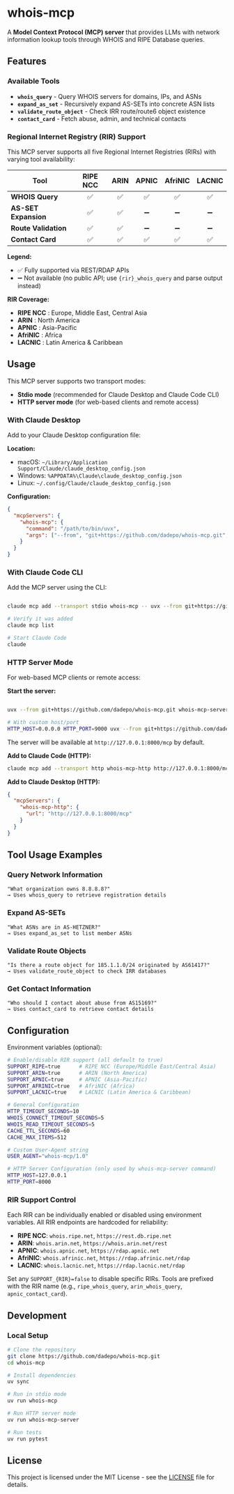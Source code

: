 # whois-mcp

A **Model Context Protocol (MCP) server** that provides LLMs with network information lookup tools through WHOIS and RIPE Database queries.

## Features

### Available Tools
- **`whois_query`** - Query WHOIS servers for domains, IPs, and ASNs
- **`expand_as_set`** - Recursively expand AS-SETs into concrete ASN lists
- **`validate_route_object`** - Check IRR route/route6 object existence
- **`contact_card`** - Fetch abuse, admin, and technical contacts

### Regional Internet Registry (RIR) Support

This MCP server supports all five Regional Internet Registries (RIRs) with varying tool availability:

| Tool | RIPE NCC | ARIN | APNIC | AfriNIC | LACNIC |
|------|:--------:|:----:|:-----:|:-------:|:------:|
| **WHOIS Query** | ✅ | ✅ | ✅ | ✅ | ✅ |
| **AS-SET Expansion** | ✅ | ✅ | ➖ | ➖ | ➖ |
| **Route Validation** | ✅ | ✅ | ➖ | ➖ | ➖ |
| **Contact Card** | ✅ | ✅ | ✅ | ✅ | ✅ |

**Legend:**
- ✅ Fully supported via REST/RDAP APIs
- ➖ Not available (no public API; use `{rir}_whois_query` and parse output instead)

**RIR Coverage:**
- **RIPE NCC** : Europe, Middle East, Central Asia
- **ARIN** : North America
- **APNIC** : Asia-Pacific
- **AfriNIC** : Africa
- **LACNIC** : Latin America & Caribbean

## Usage

This MCP server supports two transport modes:
- **Stdio mode** (recommended for Claude Desktop and Claude Code CLI)
- **HTTP server mode** (for web-based clients and remote access)

### With Claude Desktop

Add to your Claude Desktop configuration file:

**Location:**
- macOS: `~/Library/Application Support/Claude/claude_desktop_config.json`
- Windows: `%APPDATA%\Claude\claude_desktop_config.json`
- Linux: `~/.config/Claude/claude_desktop_config.json`

**Configuration:**
```json
{
  "mcpServers": {
    "whois-mcp": {
      "command": "/path/to/bin/uvx",
      "args": ["--from", "git+https://github.com/dadepo/whois-mcp.git", "whois-mcp"]
    }
  }
}
```

### With Claude Code CLI

Add the MCP server using the CLI:
```bash

claude mcp add --transport stdio whois-mcp -- uvx --from git+https://github.com/dadepo/whois-mcp.git whois-mcp

# Verify it was added
claude mcp list

# Start Claude Code
claude
```

### HTTP Server Mode

For web-based MCP clients or remote access:

**Start the server:**
```bash

uvx --from git+https://github.com/dadepo/whois-mcp.git whois-mcp-server

# With custom host/port
HTTP_HOST=0.0.0.0 HTTP_PORT=9000 uvx --from git+https://github.com/dadepo/whois-mcp.git whois-mcp-server
```

The server will be available at `http://127.0.0.1:8000/mcp` by default.

**Add to Claude Code (HTTP):**
```bash
claude mcp add --transport http whois-mcp-http http://127.0.0.1:8000/mcp
```

**Add to Claude Desktop (HTTP):**
```json
{
  "mcpServers": {
    "whois-mcp-http": {
      "url": "http://127.0.0.1:8000/mcp"
    }
  }
}
```

## Tool Usage Examples

### Query Network Information
```
"What organization owns 8.8.8.8?"
→ Uses whois_query to retrieve registration details
```

### Expand AS-SETs
```
"What ASNs are in AS-HETZNER?"
→ Uses expand_as_set to list member ASNs
```

### Validate Route Objects
```
"Is there a route object for 185.1.1.0/24 originated by AS61417?"
→ Uses validate_route_object to check IRR databases
```

### Get Contact Information
```
"Who should I contact about abuse from AS15169?"
→ Uses contact_card to retrieve contact details
```

## Configuration

Environment variables (optional):
```bash
# Enable/disable RIR support (all default to true)
SUPPORT_RIPE=true      # RIPE NCC (Europe/Middle East/Central Asia)
SUPPORT_ARIN=true      # ARIN (North America)
SUPPORT_APNIC=true     # APNIC (Asia-Pacific)
SUPPORT_AFRINIC=true   # AfriNIC (Africa)
SUPPORT_LACNIC=true    # LACNIC (Latin America & Caribbean)

# General Configuration
HTTP_TIMEOUT_SECONDS=10
WHOIS_CONNECT_TIMEOUT_SECONDS=5
WHOIS_READ_TIMEOUT_SECONDS=5
CACHE_TTL_SECONDS=60
CACHE_MAX_ITEMS=512

# Custom User-Agent string
USER_AGENT="whois-mcp/1.0"

# HTTP Server Configuration (only used by whois-mcp-server command)
HTTP_HOST=127.0.0.1
HTTP_PORT=8000
```

### RIR Support Control

Each RIR can be individually enabled or disabled using environment variables. All RIR endpoints are hardcoded for reliability:

- **RIPE NCC**: `whois.ripe.net`, `https://rest.db.ripe.net`
- **ARIN**: `whois.arin.net`, `https://whois.arin.net/rest`
- **APNIC**: `whois.apnic.net`, `https://rdap.apnic.net`
- **AfriNIC**: `whois.afrinic.net`, `https://rdap.afrinic.net/rdap`
- **LACNIC**: `whois.lacnic.net`, `https://rdap.lacnic.net/rdap`

Set any `SUPPORT_{RIR}=false` to disable specific RIRs. Tools are prefixed with the RIR name (e.g., `ripe_whois_query`, `arin_whois_query`, `apnic_contact_card`).

## Development

### Local Setup

```bash
# Clone the repository
git clone https://github.com/dadepo/whois-mcp.git
cd whois-mcp

# Install dependencies
uv sync

# Run in stdio mode
uv run whois-mcp

# Run HTTP server mode
uv run whois-mcp-server

# Run tests
uv run pytest
```

## License

This project is licensed under the MIT License - see the [LICENSE](LICENSE) file for details.